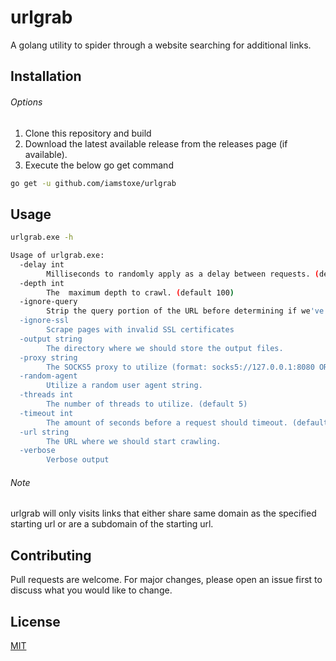 # urlgrab


A golang utility to spider through a website searching for additional links. 


## Installation

###### Options
1. Clone this repository and build
2. Download the latest available release from the releases page (if available).
3. Execute the below go get command

```bash
go get -u github.com/iamstoxe/urlgrab
```

## Usage

```bash
urlgrab.exe -h

Usage of urlgrab.exe:
  -delay int
        Milliseconds to randomly apply as a delay between requests. (default 2000)
  -depth int
        The  maximum depth to crawl. (default 100)
  -ignore-query
        Strip the query portion of the URL before determining if we've visited it yet.
  -ignore-ssl
        Scrape pages with invalid SSL certificates
  -output string
        The directory where we should store the output files.
  -proxy string
        The SOCKS5 proxy to utilize (format: socks5://127.0.0.1:8080 OR http://127.0.0.1:8080). Supply multiple proxies by separating them with a comma.
  -random-agent
        Utilize a random user agent string.
  -threads int
        The number of threads to utilize. (default 5)
  -timeout int
        The amount of seconds before a request should timeout. (default 10)
  -url string
        The URL where we should start crawling.
  -verbose
        Verbose output

```

###### Note
urlgrab will only visits links that either share same domain as the specified starting url or are a subdomain of the starting url.


## Contributing
Pull requests are welcome. For major changes, please open an issue first to discuss what you would like to change.

## License
[MIT](https://choosealicense.com/licenses/mit/)